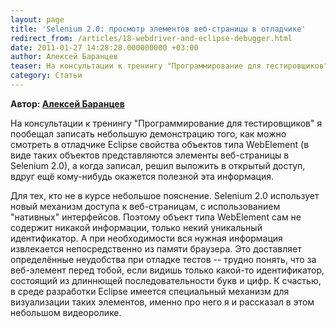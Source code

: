 ```yaml
---
layout: page
title: 'Selenium 2.0: просмотр элементов веб-страницы в отладчике'
redirect_from: /articles/18-webdriver-and-eclipse-debugger.html
date: 2011-01-27 14:28:28.000000000 +03:00
author: Алексей Баранцев
teaser: На консультации к тренингу "Программирование для тестировщиков" я пообещал записать небольшую демонстрацию того, как можно смотреть в отладчике Eclipse свойства объектов типа WebElement (в виде таких объектов представляются элементы веб-страницы в Selenium 2.0), а когда записал, решил выложить в открытый доступ, вдруг ещё кому-нибудь окажется полезной эта информация.
category: Статьи
---
```

<p><strong>Автор: <a href="about/authors/9-barancev">Алексей Баранцев</a></strong></p>
<p><strong> </strong>На консультации к тренингу "Программирование для тестировщиков" я пообещал записать небольшую демонстрацию того, как можно смотреть в отладчике Eclipse свойства объектов типа WebElement (в виде таких объектов представляются элементы веб-страницы в Selenium 2.0), а когда записал, решил выложить в открытый доступ, вдруг ещё кому-нибудь окажется полезной эта информация.</p>
<p>Для тех, кто не в курсе небольшое пояснение. Selenium 2.0 использует новый механизм доступа к веб-страницам, с использованием "нативных" интерфейсов. Поэтому объект типа WebElement сам не содержит никакой информации, только некий уникальный идентификатор. А при необходимости вся нужная информация извлекается непосредственно из памяти браузера. Это доставляет определённые неудобства при отладке тестов -- трудно понять, что за веб-элемент перед тобой, если видишь только какой-то идентификатор, состоящий из длиннющей последовательности букв и цифр. К счастью, в среде разработки Eclipse имеется специальный механизм для визуализации таких элементов, именно про него я и рассказал в этом небольшом видеоролике.</p><p><object width="515" height="310" data="http://www.youtube.com/v/P45iwCYmn_Q?fs=1&amp;hl=ru_RU" type="application/x-shockwave-flash"><param name="allowFullScreen" value="true" /><param name="allowscriptaccess" value="always" /><param name="src" value="http://www.youtube.com/v/P45iwCYmn_Q?fs=1&amp;hl=ru_RU" /><param name="allowfullscreen" value="true" /></object></p>
